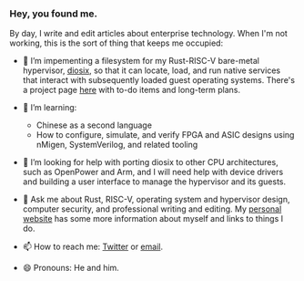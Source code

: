### Hey, you found me.

By day, I write and edit articles about enterprise technology. When I'm not working, this is the sort of thing that keeps me occupied:

- 🔭 I’m impementing a filesystem for my Rust-RISC-V bare-metal hypervisor, [diosix](https://github.com/diodesign/diosix), so that it can locate, load, and run native services that interact with subsequently loaded guest operating systems. There's a project page [here](https://github.com/users/diodesign/projects/1) with to-do items and long-term plans.

- 🌱 I’m learning:
  - Chinese as a second language
  - How to configure, simulate, and verify FPGA and ASIC designs using nMigen, SystemVerilog, and related tooling

- 🤔 I’m looking for help with porting diosix to other CPU architectures, such as OpenPower and Arm, and I will need help with device drivers and building a user interface to manage the hypervisor and its guests.

- 💬 Ask me about Rust, RISC-V, operating system and hypervisor design, computer security, and professional writing and editing. My [personal website](https://diodesign.co.uk) has some more information about myself and links to things I do.

- 📫 How to reach me: [Twitter](https://twitter.com/diodesign) or [email](mailto:diodesign@tuta.io).

- 😄 Pronouns: He and him.
